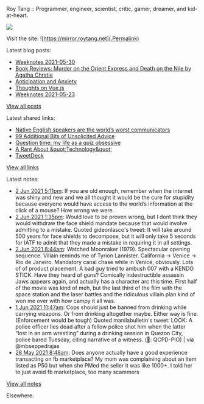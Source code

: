 Roy Tang :: Programmer, engineer, scientist, critic, gamer, dreamer, and kid-at-heart.

![](https://roytang.net/img/profile.jpg)

Visit the site: ![https://mirror.roytang.net](.Permalink)

Latest blog posts:
    

- [Weeknotes 2021-05-30](https://mirror.roytang.net/2021/05/weeknotes-2021-05-30/)
- [Book Reviews: Murder on the Orient Express and Death on the Nile by Agatha Chrstie](https://mirror.roytang.net/2021/05/book-reviews-murder-on-the-orient-express-and-death-on-the-nile-by-agatha-chrstie/)
- [Anticipation and Anxiety](https://mirror.roytang.net/2021/05/anticipation-and-anxiety/)
- [Thoughts on Vue.js](https://mirror.roytang.net/2021/05/thoughts-on-vue.js/)
- [Weeknotes 2021-05-23](https://mirror.roytang.net/2021/05/weeknotes-2021-05-23/)

[View all posts](https://mirror.roytang.net/blog)

Latest shared links:
    

- [Native English speakers are the world’s worst communicators](https://mirror.roytang.net/2021/05/native-english-speakers-are-the-worlds-worst-communicators/)
- [99 Additional Bits of Unsolicited Advice](https://mirror.roytang.net/2021/05/99-additional-bits-of-unsolicited-advice/)
- [Question time: my life as a quiz obsessive](https://mirror.roytang.net/2021/05/question-time-my-life-as-a-quiz-obsessive/)
- [A Rant About &amp;quot;Technology&amp;quot;](https://mirror.roytang.net/2021/05/a-rant-about-quottechnologyquot/)
- [TweetDeck](https://mirror.roytang.net/2021/05/tweetdeck/)

[View all links](https://mirror.roytang.net/links)

Latest notes:
    

- [2 Jun 2021 5:11pm](https://mirror.roytang.net/2021/06/1400137937212248065/): If you are old enough, remember when the internet was shiny and new and we all thought it would be the cure for stupidity because everyone would have access to the world’s information at the click of a mouse?
How wrong we were.
- [2 Jun 2021 1:35pm](https://mirror.roytang.net/2021/06/1400083631519850498/): Would love to be proven wrong, but I dont think they would withdraw the face shield mandate because that would involve admitting to a mistake.
Quoted gideonlasco&#39;s tweet:   It will take around 500 years for face shields to decompose, but it will only take 5 seconds for IATF to admit that they made a mistake in requiring it in all settings.  
- [2 Jun 2021 8:44am](https://mirror.roytang.net/2021/06/cbb6135fa20b48a488982eccc7df76ce/): Watched Moonraker (1979). Spectacular opening sequence. Villain reminds me of Tyrion Lannister. California -&gt; Venice -&gt; Rio de Janeiro. Mandatory canal chase while in Venice, obviously. Lots of of product placement. A bad guy tried to ambush 007 with a KENDO STICK. Have they heard of guns? Comically indestructible assassin Jaws appears again, and actually has a character arc this time. First half of the movie was kind of meh, but the last third of the film with the space station and the laser battles and the ridiculous villain plan kind of won me over with how campy it all was.
- [1 Jun 2021 11:47am](https://mirror.roytang.net/2021/06/1399693989582835713/): Cops should just be banned from drinking while carrying weapons. Or from drinking altogether maybe. Either way is fine. (Enforcement would be tough)
Quoted manilabulletin&#39;s tweet:   LOOK: A police officer lies dead after a fellow police shot him when the latter “lost in an arm wrestling” during a drinking session in Quezon City, police bared Tuesday, citing narrative of a witness. (📸: QCPD-PIO) | via @mbseppedrajas  
- [28 May 2021 8:48am](https://mirror.roytang.net/2021/05/1398199368465850375/): Does anyone actually have a good experience transacting on fb marketplace? My mom was complaining about an item listed as P50 but when she PMed the seller it was like 1000+. I told her to just avoid fb marketplace, too many scammers

[View all notes](https://mirror.roytang.net/notes)

Elsewhere:
